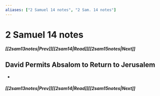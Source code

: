 ```yaml
---
aliases: ["2 Samuel 14 notes", "2 Sam. 14 notes"]
---
```

# 2 Samuel 14 notes
##### <span class=arrow-left></span>[[2sam13notes|Prev]]<span class=navigation-separator></span>[[2sam14|Read]]<span class=navigation-separator></span>[[2sam15notes|Next]]<span class=arrow-right></span>
## David Permits Absalom to Return to Jerusalem
- 
##### <span class=arrow-left></span>[[2sam13notes|Prev]]<span class=navigation-separator></span>[[2sam14|Read]]<span class=navigation-separator></span>[[2sam15notes|Next]]<span class=arrow-right></span>